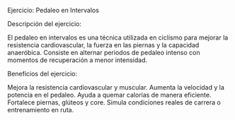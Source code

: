 Ejercicio: Pedaleo en Intervalos


Descripción del ejercicio: 

El pedaleo en intervalos es una técnica utilizada en ciclismo para mejorar la resistencia cardiovascular, la fuerza en las piernas y la capacidad anaeróbica. 
Consiste en alternar periodos de pedaleo intenso con momentos de recuperación a menor intensidad.



Beneficios del ejercicio:

Mejora la resistencia cardiovascular y muscular.
Aumenta la velocidad y la potencia en el pedaleo. 
Ayuda a quemar calorías de manera eficiente. 
Fortalece piernas, glúteos y core. 
Simula condiciones reales de carrera o entrenamiento en ruta.
